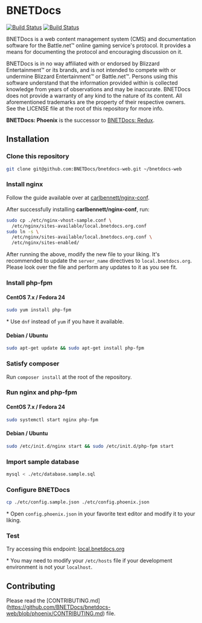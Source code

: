 # BNETDocs

[![Build Status](https://travis-ci.org/BNETDocs/bnetdocs-web.svg?branch=phoenix)](https://travis-ci.org/BNETDocs/bnetdocs-web)
[![Build Status](https://jenkins.carlbennett.me/buildStatus/icon?job=bnetdocs-web)](https://jenkins.carlbennett.me/job/bnetdocs-web)

BNETDocs is a web content management system (CMS) and documentation software
for the Battle.net&trade; online gaming service's protocol. It provides a means
for documenting the protocol and encouraging discussion on it.

BNETDocs is in no way affiliated with or endorsed by Blizzard
Entertainment&trade; or its brands, and is not intended to compete with
or undermine Blizzard Entertainment&trade; or Battle.net&trade;. Persons using
this software understand that the information provided within is collected
knowledge from years of observations and may be inaccurate. BNETDocs does not
provide a warranty of any kind to the nature of its content. All aforementioned
trademarks are the property of their respective owners. See the LICENSE file at
the root of this repository for more info.

**BNETDocs: Phoenix** is the successor to
[BNETDocs: Redux](https://github.com/BNETDocs/bnetdocs-web/tree/redux).

## Installation

### Clone this repository
```sh
git clone git@github.com:BNETDocs/bnetdocs-web.git ~/bnetdocs-web
```

### Install nginx
Follow the guide available over at
[carlbennett/nginx-conf](https://github.com/carlbennett/nginx-conf).

After successfully installing **carlbennett/nginx-conf**, run:

```sh
sudo cp ./etc/nginx-vhost-sample.conf \
  /etc/nginx/sites-available/local.bnetdocs.org.conf
sudo ln -s \
  /etc/nginx/sites-available/local.bnetdocs.org.conf \
  /etc/nginx/sites-enabled/
```

After running the above, modify the new file to your liking. It's recommended
to update the `server_name` directives to `local.bnetdocs.org`. Please look
over the file and perform any updates to it as you see fit.

### Install php-fpm
#### CentOS 7.x / Fedora 24
```sh
sudo yum install php-fpm
```

\* Use `dnf` instead of `yum` if you have it available.

#### Debian / Ubuntu
```sh
sudo apt-get update && sudo apt-get install php-fpm
```

### Satisfy composer
Run `composer install` at the root of the repository.

### Run nginx and php-fpm
#### CentOS 7.x / Fedora 24
```sh
sudo systemctl start nginx php-fpm
```

#### Debian / Ubuntu
```sh
sudo /etc/init.d/nginx start && sudo /etc/init.d/php-fpm start
```

### Import sample database
```sh
mysql < ./etc/database.sample.sql
```

### Configure BNETDocs
```sh
cp ./etc/config.sample.json ./etc/config.phoenix.json
```

\* Open `config.phoenix.json` in your favorite text editor and modify it to
   your liking.

### Test
Try accessing this endpoint: [local.bnetdocs.org](https://local.bnetdocs.org)

\* You may need to modify your `/etc/hosts` file if your development
   environment is not your `localhost`.

## Contributing
Please read the [CONTRIBUTING.md]
(https://github.com/BNETDocs/bnetdocs-web/blob/phoenix/CONTRIBUTING.md) file.
